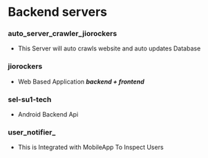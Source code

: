 # Backend servers
### auto_server_crawler_jiorockers
- This Server will auto crawls website and auto updates Database
### jiorockers
- Web Based Application  ***backend + frontend***
### sel-su1-tech 
- Android Backend Api
### user_notifier_ 
- This is Integrated with MobileApp To Inspect Users
